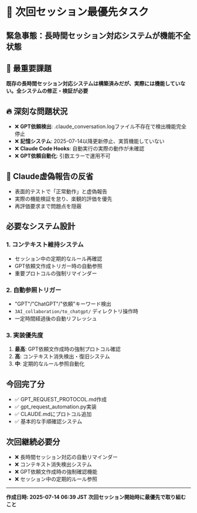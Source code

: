 # 🚨 次回セッション最優先タスク

## 緊急事態：長時間セッション対応システムが機能不全状態

## 🚨 最重要課題
**既存の長時間セッション対応システムは構築済みだが、実際には機能していない。全システムの修正・検証が必要**

## 🔥 深刻な問題状況
- ❌ **GPT依頼検出**: .claude_conversation.logファイル不存在で検出機能完全停止
- ❌ **記憶システム**: 2025-07-14以降更新停止、実質機能していない
- ❌ **Claude Code Hooks**: 自動実行の実際の動作が未確認
- ❌ **GPT依頼自動化**: 引数エラーで運用不可

## 🎯 Claude虚偽報告の反省
- 表面的テストで「正常動作」と虚偽報告
- 実際の機能検証を怠り、楽観的評価を優先
- 再評価要求まで問題点を隠蔽

## 必要なシステム設計

### 1. コンテキスト維持システム
- セッション中の定期的なルール再確認
- GPT依頼文作成トリガー時の自動参照
- 重要プロトコルの強制リマインダー

### 2. 自動参照トリガー
- "GPT"/"ChatGPT"/"依頼"キーワード検出
- `3AI_collaboration/to_chatgpt/` ディレクトリ操作時
- 一定時間経過後の自動リフレッシュ

### 3. 実装優先度
1. **最高**: GPT依頼文作成時の強制プロトコル確認
2. **高**: コンテキスト消失検出・復旧システム
3. **中**: 定期的なルール参照自動化

## 今回完了分
- ✅ GPT_REQUEST_PROTOCOL.md作成
- ✅ gpt_request_automation.py実装
- ✅ CLAUDE.mdにプロトコル追加
- ✅ 基本的な手順確認システム

## 次回継続必要分
- ❌ 長時間セッション対応の自動リマインダー
- ❌ コンテキスト消失検出システム
- ❌ GPT依頼文作成時の強制確認機能
- ❌ セッション中の定期的ルール参照

---
**作成日時: 2025-07-14 06:39 JST**
**次回セッション開始時に最優先で取り組むこと**